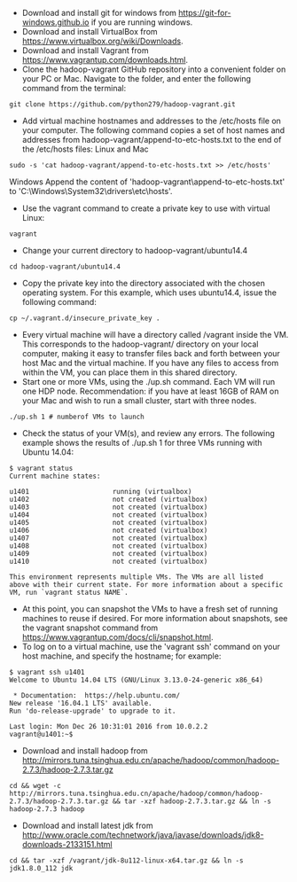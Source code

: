 - Download and install git for windows from https://git-for-windows.github.io if you are running windows.
- Download and install VirtualBox from https://www.virtualbox.org/wiki/Downloads.
- Download and install Vagrant from https://www.vagrantup.com/downloads.html.
- Clone the hadoop-vagrant GitHub repository into a convenient folder on your PC or Mac. Navigate to the folder, and enter the following command from the terminal:
```
git clone https://github.com/python279/hadoop-vagrant.git
```
- Add virtual machine hostnames and addresses to the /etc/hosts file on your computer. The following command copies a set of host names and addresses from hadoop-vagrant/append-to-etc-hosts.txt to the end of the /etc/hosts files:
Linux and Mac
```
sudo -s 'cat hadoop-vagrant/append-to-etc-hosts.txt >> /etc/hosts'
```
Windows
Append the content of 'hadoop-vagrant\append-to-etc-hosts.txt' to 'C:\Windows\System32\drivers\etc\hosts'.

- Use the vagrant command to create a private key to use with virtual Linux:
```
vagrant
```
- Change your current directory to hadoop-vagrant/ubuntu14.4
```
cd hadoop-vagrant/ubuntu14.4
```
- Copy the private key into the directory associated with the chosen operating system. 
For this example, which uses ubuntu14.4, issue the following command:
```
cp ~/.vagrant.d/insecure_private_key .
```
- Every virtual machine will have a directory called /vagrant inside the VM. This corresponds to the hadoop-vagrant/<os> directory on your local computer, making it easy to transfer files back and forth between your host Mac and the virtual machine. If you have any files to access from within the VM, you can place them in this shared directory.
- Start one or more VMs, using the ./up.sh command. Each VM will run one HDP node. Recommendation: if you have at least 16GB of RAM on your Mac and wish to run a small cluster, start with three nodes.
```
./up.sh 1 # numberof VMs to launch
```
- Check the status of your VM(s), and review any errors. The following example shows the results of ./up.sh 1 for three VMs running with Ubuntu 14.04:
```
$ vagrant status
Current machine states:

u1401                     running (virtualbox)
u1402                     not created (virtualbox)
u1403                     not created (virtualbox)
u1404                     not created (virtualbox)
u1405                     not created (virtualbox)
u1406                     not created (virtualbox)
u1407                     not created (virtualbox)
u1408                     not created (virtualbox)
u1409                     not created (virtualbox)
u1410                     not created (virtualbox)

This environment represents multiple VMs. The VMs are all listed
above with their current state. For more information about a specific
VM, run `vagrant status NAME`.
```
- At this point, you can snapshot the VMs to have a fresh set of running machines to reuse if desired. For more information about snapshots, see the vagrant snapshot command from https://www.vagrantup.com/docs/cli/snapshot.html. 
- To log on to a virtual machine, use the 'vagrant ssh' command on your host machine, and specify the hostname; for example:
```
$ vagrant ssh u1401
Welcome to Ubuntu 14.04 LTS (GNU/Linux 3.13.0-24-generic x86_64)

 * Documentation:  https://help.ubuntu.com/
New release '16.04.1 LTS' available.
Run 'do-release-upgrade' to upgrade to it.

Last login: Mon Dec 26 10:31:01 2016 from 10.0.2.2
vagrant@u1401:~$
```
- Download and install hadoop from http://mirrors.tuna.tsinghua.edu.cn/apache/hadoop/common/hadoop-2.7.3/hadoop-2.7.3.tar.gz
```
cd && wget -c http://mirrors.tuna.tsinghua.edu.cn/apache/hadoop/common/hadoop-2.7.3/hadoop-2.7.3.tar.gz && tar -xzf hadoop-2.7.3.tar.gz && ln -s hadoop-2.7.3 hadoop
```
- Download and install latest jdk from http://www.oracle.com/technetwork/java/javase/downloads/jdk8-downloads-2133151.html
```
cd && tar -xzf /vagrant/jdk-8u112-linux-x64.tar.gz && ln -s jdk1.8.0_112 jdk
```
